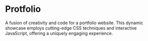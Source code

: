 # Protfolio
A fusion of creativity and code for a portfolio website. This dynamic showcase employs cutting-edge CSS techniques and interactive JavaScript, offering a uniquely engaging experience.
